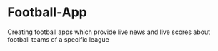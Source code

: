 Football-App
============

Creating football apps which provide live news and live scores about football teams of a specific league
